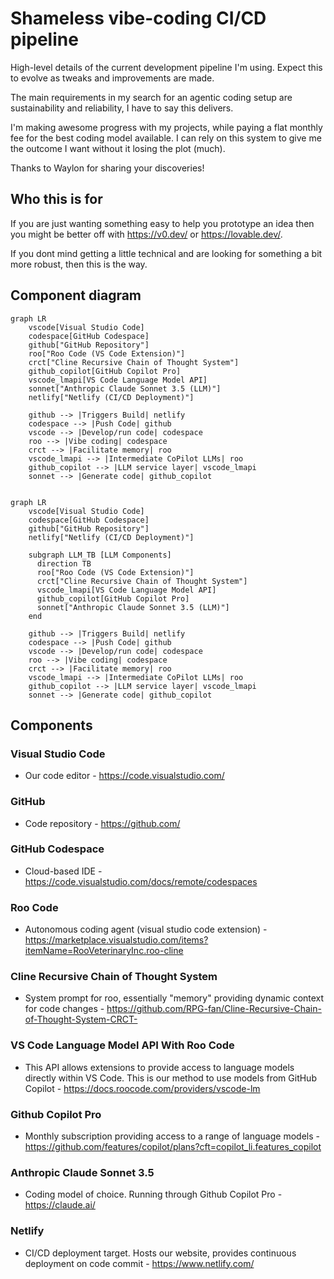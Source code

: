 # Shameless vibe-coding CI/CD pipeline
High-level details of the current development pipeline I'm using. Expect this to evolve as tweaks and improvements are made.

The main requirements in my search for an agentic coding setup are sustainability and reliability, I have to say this delivers. 

I'm making awesome progress with my projects, while paying a flat monthly fee for the best coding model available. I can rely on this system to give me the outcome I want without it losing the plot (much).

Thanks to Waylon for sharing your discoveries!

## Who this is for
If you are just wanting something easy to help you prototype an idea then you might be better off with https://v0.dev/ or https://lovable.dev/. 

If you dont mind getting a little technical and are looking for something a bit more robust, then this is the way.

## Component diagram
```mermaid
graph LR
    vscode[Visual Studio Code]
    codespace[GitHub Codespace]
    github["GitHub Repository"]
    roo["Roo Code (VS Code Extension)"]
    crct["Cline Recursive Chain of Thought System"]
    github_copilot[GitHub Copilot Pro]
    vscode_lmapi[VS Code Language Model API]
    sonnet["Anthropic Claude Sonnet 3.5 (LLM)"]
    netlify["Netlify (CI/CD Deployment)"]

    github --> |Triggers Build| netlify
    codespace --> |Push Code| github
    vscode --> |Develop/run code| codespace
    roo --> |Vibe coding| codespace
    crct --> |Facilitate memory| roo
    vscode_lmapi --> |Intermediate CoPilot LLMs| roo
    github_copilot --> |LLM service layer| vscode_lmapi
    sonnet --> |Generate code| github_copilot
    
```

```mermaid
graph LR
    vscode[Visual Studio Code]
    codespace[GitHub Codespace]
    github["GitHub Repository"]
    netlify["Netlify (CI/CD Deployment)"]

    subgraph LLM_TB [LLM Components]
      direction TB
      roo["Roo Code (VS Code Extension)"]
      crct["Cline Recursive Chain of Thought System"]
      vscode_lmapi[VS Code Language Model API]
      github_copilot[GitHub Copilot Pro]
      sonnet["Anthropic Claude Sonnet 3.5 (LLM)"]
    end

    github --> |Triggers Build| netlify
    codespace --> |Push Code| github
    vscode --> |Develop/run code| codespace
    roo --> |Vibe coding| codespace
    crct --> |Facilitate memory| roo
    vscode_lmapi --> |Intermediate CoPilot LLMs| roo
    github_copilot --> |LLM service layer| vscode_lmapi
    sonnet --> |Generate code| github_copilot
```

## Components
### Visual Studio Code
- Our code editor - https://code.visualstudio.com/

### GitHub
- Code repository - https://github.com/

### GitHub Codespace
- Cloud-based IDE - https://code.visualstudio.com/docs/remote/codespaces

### Roo Code
- Autonomous coding agent (visual studio code extension) - https://marketplace.visualstudio.com/items?itemName=RooVeterinaryInc.roo-cline

### Cline Recursive Chain of Thought System
- System prompt for roo, essentially "memory" providing dynamic context for code changes - https://github.com/RPG-fan/Cline-Recursive-Chain-of-Thought-System-CRCT-

### VS Code Language Model API With Roo Code
- This API allows extensions to provide access to language models directly within VS Code. This is our method to use models from GitHub Copilot - https://docs.roocode.com/providers/vscode-lm

### Github Copilot Pro
- Monthly subscription providing access to a range of language models - https://github.com/features/copilot/plans?cft=copilot_li.features_copilot

### Anthropic Claude Sonnet 3.5
- Coding model of choice. Running through Github Copilot Pro - https://claude.ai/

### Netlify
- CI/CD deployment target. Hosts our website, provides continuous deployment on code commit - https://www.netlify.com/
